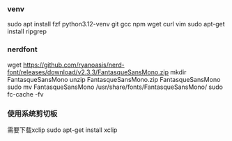 ### venv
sudo apt install fzf python3.12-venv git gcc npm wget curl vim
sudo apt-get install ripgrep

### nerdfont
wget https://github.com/ryanoasis/nerd-font/releases/download/v2.3.3/FantasqueSansMono.zip
mkdir FantasqueSansMono
unzip FantasqueSansMono.zip FantasqueSansMono
sudo mv FantasqueSansMono /usr/share/fonts/FantasqueSansMono/
sudo fc-cache -fv




### 使用系统剪切板  
需要下载xclip   sudo apt-get install xclip


